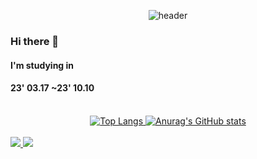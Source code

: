 <div align="center">
  <p>
    <img src="https://capsule-render.vercel.app/api?type=waving&amp;color=auto&amp;height=150&amp;section=header&amp;text=@k1m2njun&amp;fontSize=90&amp;fontColor=999999" alt="header">
  </p>
</div>

<h3>Hi there 👋</h3>
<h4>I'm studying in <Fast Campus : Back-End Development BootCamp 5th></h4>
<h4>23' 03.17 ~23' 10.10</h4>
<br>

<!-- GitHub Stats -->
<div align="center">
  <span>
    <a href="https://github.com/anuraghazra/github-readme-stats">
      <img src="https://github-readme-stats.vercel.app/api/top-langs/?username=k1m2njun&amp;layout=compact" alt="Top Langs">
    </a>
  </span>
  <span>
    <a href="https://github.com/anuraghazra/github-readme-stats">
      <img src="https://github-readme-stats.vercel.app/api?username=k1m2njun&amp;show_icons=true" alt="Anurag&#39;s GitHub stats">
    </a>
  </span>
</div>

<!-- Badges -->
<br>
<div>
  <span>
    <a href="https://instagram.com/k1m2njun">
      <img src="https://img.shields.io/badge/Instagram@k1m2njun-black?style=flat&logo=instagram&logoColor=E4405F" />
    </a>
  </span>
  <span>
    <a href="https://www.notion.so/k1m2njun/k1m2njun-59e3315785eb41518f6aa864872966e7?pvs=4">
      <img src="https://img.shields.io/badge/Notion@k1m2njun-000000?style=flat&logo=notion&logoColor=white" />
    </a>
  </span>
</div>

<!--
**k1m2njun/k1m2njun** is a ✨ _special_ ✨ repository because its `README.md` (this file) appears on your GitHub profile.

Here are some ideas to get you started:

- 🔭 I’m currently working on ...
- 🌱 I’m currently learning ...
- 👯 I’m looking to collaborate on ...
- 🤔 I’m looking for help with ...
- 💬 Ask me about ...
- 📫 How to reach me: ...
- 😄 Pronouns: ...
- ⚡ Fun fact: ...
-->
